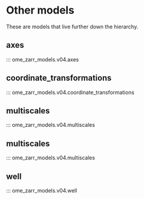 # Other models

These are models that live further down the hierarchy.

## axes

::: ome_zarr_models.v04.axes

## coordinate_transformations

::: ome_zarr_models.v04.coordinate_transformations

## multiscales

::: ome_zarr_models.v04.multiscales

## multiscales

::: ome_zarr_models.v04.multiscales

## well

::: ome_zarr_models.v04.well
